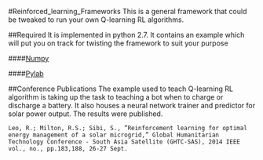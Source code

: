 
#Reinforced_learning_Frameworks
This is a general framework that could be tweaked to run your own Q-learning RL algorithms. 

##Required
It is implemented in python 2.7. It contains an example which will put you on track for twisting the framework to suit your purpose

####[Numpy](http://www.numpy.org/)

####[Pylab](http://wiki.scipy.org/PyLab)

##Conference Publications 
The example used to teach Q-learning RL algorithm is taking up the task to teaching a bot when to charge or discharge a battery. It also houses a neural network trainer and predictor for solar power output. The results were published.

`Leo, R.; Milton, R.S.; Sibi, S., ”Reinforcement learning for optimal energy management of a solar microgrid,”
Global Humanitarian Technology Conference - South Asia Satellite (GHTC-SAS), 2014 IEEE
vol., no., pp.183,188, 26-27 Sept.`



